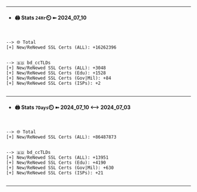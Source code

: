

---
- #### 🖨️ **Stats** `24Hr`⏲️ ➼ 2024_07_10
```console


--> 🌐 Total
[+] New/ReNewed SSL Certs (ALL): +16262396


--> 🇧🇩 bd_ccTLDs
[+] New/ReNewed SSL Certs (ALL): +3048
[+] New/ReNewed SSL Certs (Edu): +1528
[+] New/ReNewed SSL Certs (Gov|Mil): +84
[+] New/ReNewed SSL Certs (ISPs): +2


```

---
- #### 🖨️ **Stats** `7Days`⏲️ ➼ 2024_07_10 <--> 2024_07_03
```console


--> 🌐 Total
[+] New/ReNewed SSL Certs (ALL): +86487873


--> 🇧🇩 bd_ccTLDs
[+] New/ReNewed SSL Certs (ALL): +13951
[+] New/ReNewed SSL Certs (Edu): +4190
[+] New/ReNewed SSL Certs (Gov|Mil): +630
[+] New/ReNewed SSL Certs (ISPs): +21


```

---

